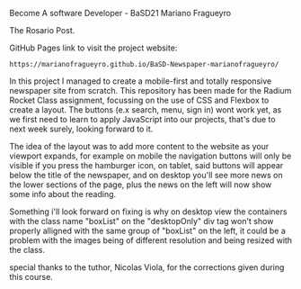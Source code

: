 Become A software Developer - BaSD21
Mariano Fragueyro

The Rosario Post.

GitHub Pages link to visit the project website:

    https://marianofragueyro.github.io/BaSD-Newspaper-marianofragueyro/

In this project I managed to create a mobile-first and totally responsive newspaper site from scratch.
This repository has been made for the Radium Rocket Class assignment, focussing on the use of CSS and Flexbox to create a layout.
The buttons (e.x search, menu, sign in) wont work yet, as we first need to learn to apply JavaScript into our projects, that's due to next week surely, looking forward to it.

The idea of the layout was to add more content to the website as your viewport expands, for example on mobile the navigation buttons will only be visible if you press the hamburger icon, on tablet, said buttons will appear below the title of the newspaper, and on desktop you'll see more news on the lower sections of the page, plus the news on the left will now show some info about the reading.

Something i'll look forward on fixing is why on desktop view the containers with the class name "boxList" on the "desktopOnly" div tag won't show properly alligned with the same group of "boxList" on the left, it could be a problem with the images being of different resolution and being resized with the class.

special thanks to the tuthor, Nicolas Viola, for the corrections given during this course.
